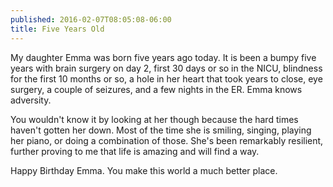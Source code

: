 ```yaml
---
published: 2016-02-07T08:05:08-06:00
title: Five Years Old
---
```

My daughter Emma was born five years ago today. It is been a bumpy five years with brain surgery on day 2, first 30 days or so in the NICU, blindness for the first 10 months or so, a hole in her heart that took years to close, eye surgery, a couple of seizures, and a few nights in the ER. Emma knows adversity.

You wouldn't know it by looking at her though because the hard times haven't gotten her down. Most of the time she is smiling, singing, playing her piano, or doing a combination of those. She's been remarkably resilient, further proving to me that life is amazing and will find a way.

Happy Birthday Emma. You make this world a much better place.